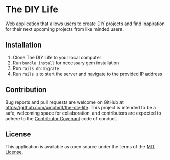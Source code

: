 # The DIY Life


Web application that allows users to create DIY projects and find inspiration for their next upcoming projects from like minded users.

## Installation

1. Clone The DIY Life to your local computer
2. Run `bundle install` for necessary gem installation
3. Run `rails db:migrate`
3. Run `rails s` to start the server and navigate to the provided IP address


## Contribution

Bug reports and pull requests are welcome on GitHub at https://github.com/umohm1/the-diy-life. This project is intended to be a safe, welcoming space for collaboration, and contributors are expected to adhere to the [Contributor Covenant](contributor-covenant.org) code of conduct.


## License

This application is available as open source under the terms of the [MIT License](http://opensource.org/licenses/MIT).
